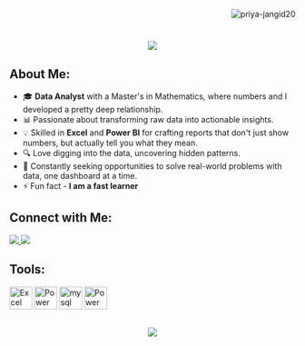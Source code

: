 <p align="right"> <img src="https://komarev.com/ghpvc/?username=priya-jangid20&label=Profile%20views&color=0e75b6&style=flat" alt="priya-jangid20">
<h1 align="center">
    <img src="https://readme-typing-svg.herokuapp.com/?font=Righteous&size=35&center=true&vCenter=true&width=500&height=70&duration=4000&lines=Hi+There!+👋;+I'm+Priya+Jangid!;" />
</h1>

## About Me:

- 🎓 **Data Analyst** with a Master's in Mathematics, where numbers and I developed a pretty deep relationship.
- 📊 Passionate about transforming raw data into actionable insights.
- 💡 Skilled in **Excel** and **Power BI** for crafting reports that don't just show numbers, but actually tell you what they mean.
- 🔍 Love digging into the data, uncovering hidden patterns.
- 🚀 Constantly seeking opportunities to solve real-world problems with data, one dashboard at a time.
- ⚡ Fun fact - **I am a fast learner**

## Connect with Me:
                
 
<div align="left"> 
  <a href="mailto:jangiddpriya@gmail.com">
    <img src="https://img.shields.io/badge/Gmail-333333?style=for-the-badge&logo=gmail&logoColor=red" />
  <a href="https://linkedin.com/in/priya-jangid2018" target="blank">
    <img src="https://img.shields.io/badge/LinkedIn-0077B5?style=for-the-badge&logo=linkedin&logoColor=white" target="_blank" />
   </a>

## Tools:

<img src="https://img.icons8.com/color/48/000000/microsoft-excel-2019--v1.png" alt="Excel" width="40" height="40"/>  
<img src="https://img.icons8.com/color/48/000000/power-bi.png" alt="Power BI" width="40" height="40"/>
<img src="https://img.icons8.com/?size=100&id=hYoELNwniGhi&format=png&color=000000" alt="mysql" width="40" height="40"/>
<img src="https://img.icons8.com/color/48/000000/python.png" alt="Power BI" width="40" height="40"/>

<h2 align="center">
    <img src="https://readme-typing-svg.herokuapp.com/?font=Righteous&size=25&v=true&height=70&duration=5500&lines=Thanks+For+Stopping+By!;+Have+a+Nice+Day✨;" />
</h2>


